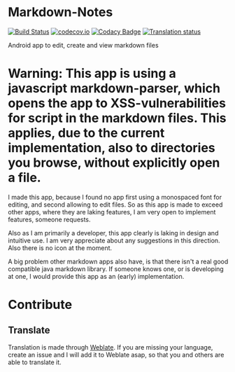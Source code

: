 # Markdown-Notes
[![Build Status](https://travis-ci.org/X4fyr/Markdown-Notes.svg?branch=master)](https://travis-ci.org/X4fyr/Markdown-Notes) [![codecov.io](https://codecov.io/github/X4fyr/Markdown-Notes/coverage.svg?branch=master)](https://codecov.io/github/X4fyr/Markdown-Notes?branch=master) [![Codacy Badge](https://api.codacy.com/project/badge/grade/3781bc5e670448148ec571d01105025e)](https://www.codacy.com/app/benedikt_v/Markdown-Notes) [![Translation status](https://hosted.weblate.org/widgets/markdown-notes/-/svg-badge.svg)](https://hosted.weblate.org/engage/markdown-notes/?utm_source=widget)

Android app to edit, create and view markdown files

# Warning: This app is using a javascript markdown-parser, which opens the app to XSS-vulnerabilities for script in the markdown files. This applies, due to the current implementation, also to directories you browse, without explicitly open a file.

I made this app, because I found no app first using a monospaced font for editing, and second allowing to edit files.
So as this app is made to exceed other apps, where they are laking features, I am very open to implement features, someone requests.

Also as I am primarily a developer, this app clearly is laking in design and intuitive use.
I am very appreciate about any suggestions in this direction.
Also there is no icon at the moment.

A big problem other markdown apps also have, is that there isn't a real good compatible java markdown library.
If someone knows one, or is developing at one, I would provide this app as an (early) implementation.

# Contribute

## Translate

Translation is made through [Weblate](https://hosted.weblate.org/projects/markdown-notes/). If you are missing your language, create an issue and I will add it to Weblate asap, so that you and others are able to translate it.
